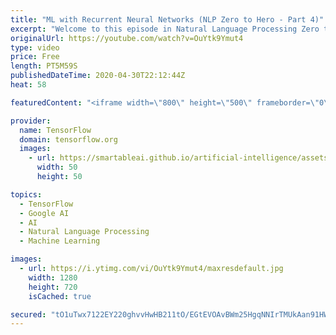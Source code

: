 ```yaml
---
title: "ML with Recurrent Neural Networks (NLP Zero to Hero - Part 4)"
excerpt: "Welcome to this episode in Natural Language Processing Zero to Hero with TensorFlow. In the previous videos in this series you saw how to tokenize text, and use sequences of tokens to train a neural network. In the next videos we’ll look at how neural networks can generate text and even write poetry,"
originalUrl: https://youtube.com/watch?v=OuYtk9Ymut4
type: video
price: Free
length: PT5M59S
publishedDateTime: 2020-04-30T22:12:44Z
heat: 58

featuredContent: "<iframe width=\"800\" height=\"500\" frameborder=\"0\" src=\"https://www.youtube.com/embed/OuYtk9Ymut4\" allow=\"accelerometer; autoplay; encrypted-media; gyroscope; picture-in-picture\" allowfullscreen></iframe>"

provider:
  name: TensorFlow
  domain: tensorflow.org
  images:
    - url: https://smartableai.github.io/artificial-intelligence/assets/images/organizations/tensorflow.org-50x50.jpg
      width: 50
      height: 50

topics:
  - TensorFlow
  - Google AI
  - AI
  - Natural Language Processing
  - Machine Learning

images:
  - url: https://i.ytimg.com/vi/OuYtk9Ymut4/maxresdefault.jpg
    width: 1280
    height: 720
    isCached: true

secured: "tO1uTwx7122EY220ghvvHwHB211tO/EGtEVOAvBWm25HgqNNIrTMUkAan91HWfIxtiT9tAf3T0cNfMmGAvbBIlqBvjfVc2wYgMeXHCxyyNEESlkY6BysJTY0L5/JP41zGlzCKQ/OARbHva7H2pFjw6Et1AMWxptklK73GXizkNWzl8pIyhz3kDe8UGiNlf2vI4NkUNRZtFJTepmmN+pXof7mNTUOmFxeCh4A94CH6Xmdvrp7QRBUe2qg53VrEvfliW9ItXVE0LqwcGb+PStduLnzD/MAcVNNbPlkH4+AYWkMFzEgsI552pKm0T2wJUsp8Otp6EBorn7dPlGX+LJhJiVDss9pEzon8qZVvRSzZkEO9U0PG2s1Gs22un138Ohl47yJiN+Z9HfiwRv9W8bQTuEx6C3L/NkbmXN4zqtlPtM=;5Q3jPW7qKj/gleVYX6V00w=="
---
```


